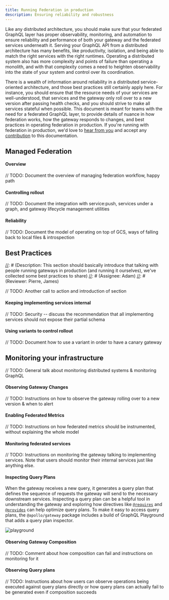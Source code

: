 ```yaml
---
title: Running Federation in production
description: Ensuring reliability and robustness
---
```


Like any distributed architecture, you should make sure that your federated GraphQL layer has proper observability, monitoring, and automation to ensure reliability and performance of both your gateway and the federated services underneath it. Serving your GraphQL API from a distributed architecture has many benefits, like productivity, isolation, and being able to match the right services with the right runtimes. Operating a distributed system also has more complexity and points of failure than operating a monolith, and with that complexity comes a need to heighten observability into the state of your system and control over its coordination.

There is a wealth of information around reliability in a distributed service-oriented architecture, and those best practices still certainly apply here. For instance, you should ensure that the resource needs of your services are well-understood, that services and the gateway only roll over to a new version after passing health checks, and you should strive to make all services stateful when possible. This document is meant for teams with the need for a federated GraphQL layer, to provide details of nuance in how federation works, how the gateway responds to changes, and best practices in operating federation in production. If you're running with federation in production, we'd love to [hear from you](mailto:federation@apollographql.com) and accept any [contribution](https://github.com/apollographql/apollo-server/blob/master/docs/source/federation/production.md) to this documentation.

## Managed Federation
[//]: # (Description: This section should discuss the basic idea of managed federation without getting into specific and talk vaguely of the problem of service rollout and looking for a balance of automation and observability, workflow, etc.)
[//]: # (Assignee: Jackson)
[//]: # (Reviewer: Adam)

#### Overview

// TODO: Document the overview of managing federation workflow, happy path

#### Controlling rollout

// TODO: Document the integration with service:push, services under a graph, and gateway lifecycle management utilities

#### Reliability

[//]: # (Description: This section should document how the Gateway polls GCS for updates, why it's a reliable model, what the defaults are, and any recommendations)
[//]: # (Assignee: Jackson)
[//]: # (Reviewer: Adam)

// TODO: Document the model of operating on top of GCS, ways of falling back to local files & introspection

## Best Practices

[//]: # (Description: This section should basically introduce that talking with people running gateways in production (and running it ourselves), we've collected some best practices to share)
[//]: # (Assignee: Adam)
[//]: # (Reviewer: Pierre, James)

// TODO: Another call to action and introduction of section

#### Keeping implementing services internal

// TODO: Security -- discuss the recommendation that all implementing services should not expose their partial schema

#### Using variants to control rollout

// TODO: Document how to use a variant in order to have a canary gateway

## Monitoring your infrastructure

// TODO: General talk about monitoring distributed systems & monitoring GraphQL

#### Observing Gateway Changes

[//]: # (Description: An explanation of observability options for the gateway with some helpful examples and / or anecdotes)
[//]: # (Assignee: Trevor)
[//]: # (Reviewer: Jake)

// TODO: Instructions on how to observe the gateway rolling over to a new version & when to alert

#### Enabling Federated Metrics

[//]: # (Description: A brief, no-frills this is how you do it. Link back to the federated metrics doc)
[//]: # (Assignee: Adam)
[//]: # (Reviewer: Jesse)

// TODO: Instructions on how federated metrics should be instrumented, without explaining the whole model

#### Monitoring federated services

// TODO: Instructions on monitoring the gateway talking to implementing services. Note that users should monitor their internal services just like anything else.

#### Inspecting Query Plans

When the gateway receives a new query, it generates a query plan that defines the sequence of requests the gateway will send to the necessary downstream services. Inspecting a query plan can be a helpful tool in understanding the gateway and exploring how directives like [`@requires`](/federation/advanced-features/#computed-fields) and [`@provides`](/federation/advanced-features/#using-denormalized-data) can help optimize query plans. To make it easy to access query plans, the `@apollo/gateway` package includes a build of GraphQL Playground that adds a query plan inspector.


![playground](../images/playground.png)

#### Observing Gateway Composition

[//]: # (Description: An explanation of this observability option for the gateway with some helpful examples and / or anecdotes)
[//]: # (Assignee: Trevor)
[//]: # (Reviewer: Jake)

// TODO: Comment about how composition can fail and instructions on monitoring for it

#### Observing Query plans

[//]: # (Description: An explanation of this observability option for the gateway with some helpful examples and / or anecdotes)
[//]: # (Assignee: Trevor)
[//]: # (Reviewer: Jake)

// TODO: Instructions about how users can observe operations being executed against query plans directly or how query plans can actually fail to be generated even if composition succeeds
